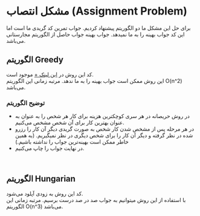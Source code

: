 # مشکل انتصاب (Assignment Problem)
برای حل این مشکل ما دو الگوریتم پیشنهاد کردیم. جواب تمرین کد گریدی ما است اما این کد جواب بهینه را به ما نمیدهد. جواب بهینه جواب حاصل از الگوریتم مجارستانی می‌باشد.
<br>

## الگوریتم Greedy
کد این روش در
<a href='https://github.com/EnAnsari/algorithm-hsu/blob/main/src/1402-1/practices/2/question-4/greedy.py'>این لینک +</a>
موجود است.<br>
این روش ممکن است جواب بهینه را به ما ندهد. مرتبه زمانی این الگوریتم O(n^2) می‌باشد.

### توضیح الگوریتم


- در روش حریصانه در هر سری کوچکترین هزینه برای کار هر شخص را به عنوان به عنوان بهترین کار برای آن شخص مشخص می‌کنیم.<br>
- در هر مرحله پس از مشخص شدن کار شخص به صورت گریدی دیگر آن کار را رزرو شده در نظر گرفته و دیگر آن کار را برای شخص دیگری در نظر نمیگیریم. (به همین خاطر ممکن است بهینه‌ترین جواب را نداشته باشیم.)<br>
- در نهایت جواب را چاپ ‌می‌کنیم.

<br>

## الگوریتم Hungarian
کد این روش به زودی آپلود می‌شود.<br>
با استفاده از این روش میتوانیم به جواب صد در صد درست برسیم. مرتبه زمانی این الگوریتم O(n^3) می‌باشد.